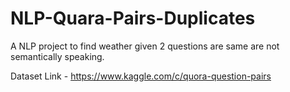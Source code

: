 # NLP-Quara-Pairs-Duplicates
A NLP project to find weather given 2 questions are same are not semantically speaking.

Dataset Link - https://www.kaggle.com/c/quora-question-pairs
